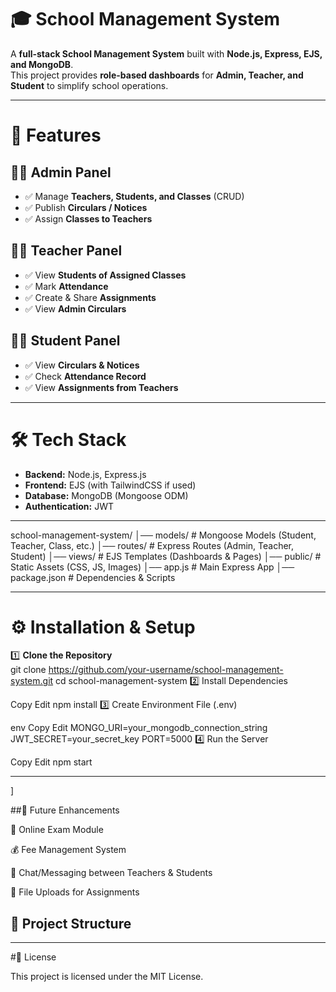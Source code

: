 # 🎓 School Management System  

A **full-stack School Management System** built with **Node.js, Express, EJS, and MongoDB**.  
This project provides **role-based dashboards** for **Admin, Teacher, and Student** to simplify school operations.  

---

# 🚀 Features  

## 👩‍💼 Admin Panel  
- ✅ Manage **Teachers, Students, and Classes** (CRUD)  
- ✅ Publish **Circulars / Notices**  
- ✅ Assign **Classes to Teachers**  

## 👨‍🏫 Teacher Panel  
- ✅ View **Students of Assigned Classes**  
- ✅ Mark **Attendance**  
- ✅ Create & Share **Assignments**  
- ✅ View **Admin Circulars**  

## 👨‍🎓 Student Panel  
- ✅ View **Circulars & Notices**  
- ✅ Check **Attendance Record**  
- ✅ View **Assignments from Teachers**  

---

# 🛠 Tech Stack  
- **Backend:** Node.js, Express.js  
- **Frontend:** EJS (with TailwindCSS if used)  
- **Database:** MongoDB (Mongoose ODM)  
- **Authentication:** JWT  

---

school-management-system/
│── models/ # Mongoose Models (Student, Teacher, Class, etc.)
│── routes/ # Express Routes (Admin, Teacher, Student)
│── views/ # EJS Templates (Dashboards & Pages)
│── public/ # Static Assets (CSS, JS, Images)
│── app.js # Main Express App
│── package.json # Dependencies & Scripts

---


# ⚙️ Installation & Setup  

1️⃣ **Clone the Repository**  
git clone https://github.com/your-username/school-management-system.git
cd school-management-system
2️⃣ Install Dependencies


Copy
Edit
npm install
3️⃣ Create Environment File (.env)

env
Copy
Edit
MONGO_URI=your_mongodb_connection_string
JWT_SECRET=your_secret_key
PORT=5000
4️⃣ Run the Server


Copy
Edit
npm start

---

]

##📌 Future Enhancements

📑 Online Exam Module

💰 Fee Management System

💬 Chat/Messaging between Teachers & Students

📂 File Uploads for Assignments
## 📂 Project Structure  

---

#📜 License

This project is licensed under the MIT License.
